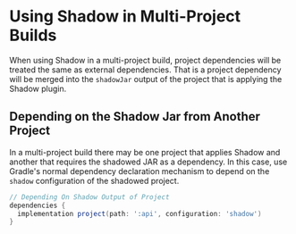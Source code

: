 # Using Shadow in Multi-Project Builds

When using Shadow in a multi-project build, project dependencies will be treated the same as
external dependencies.
That is a project dependency will be merged into the `shadowJar` output of the project that
is applying the Shadow plugin.

## Depending on the Shadow Jar from Another Project

In a multi-project build there may be one project that applies Shadow and another that
requires the shadowed JAR as a dependency.
In this case, use Gradle's normal dependency declaration mechanism to depend on the `shadow`
configuration of the shadowed project.

```groovy
// Depending On Shadow Output of Project
dependencies {
  implementation project(path: ':api', configuration: 'shadow')
}
```